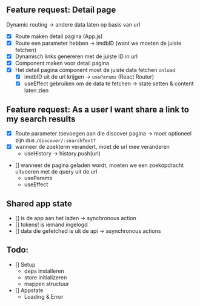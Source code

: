 ## Feature request: Detail page

Dynamic routing -> andere data laten op basis van url

- [x] Route maken detail pagina (App.js)
- [x] Route een parameter hebben -> imdbID (want we moeten de juiste fetchen)
- [x] Dynamisch links genereren met de juiste ID in url
- [x] Component maken voor detail pagina
- [x] Het detail pagina component moet de juiste data fetchen `onload`
  - [x] imdbID uit de url krijgen -> `useParams` (React Router)
  - [x] useEffect gebruiken om de data te fetchen -> state setten & content laten zien

## Feature request: As a user I want share a link to my search results

- [x] Route parameter toevoegen aan die discover pagina -> moet optioneel zijn dus `/discover/:searchText?`
- [x] wanneer de zoekterm verandert, moet de url mee veranderen
  - useHistory -> history.push(url)
- [] wanneer de pagina geladen wordt, moeten we een zoekopdracht uitvoeren met de query uit de url
  - useParams
  - useEffect

## Shared app state

- [] is de app aan het laden -> synchronous action
- [] tokens! is iemand ingelogd
- [] data die gefetched is uit de api -> asynchronous actions

## Todo:

- [] Setup
  - deps installeren
  - store initializeren
  - mappen structuur
- [] Appstate
  - Loading & Error
